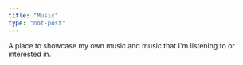 ```yaml
---
title: "Music"
type: "not-post"
---
```


A place to showcase my own music and music that I'm listening to or interested in.
